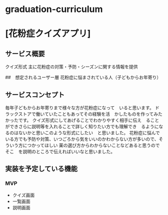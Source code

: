 # graduation-curriculum
# [花粉症クイズアプリ]

## サービス概要
クイズ形式
主に花粉症の対策・予防・シーズンに関する情報を提供

##　想定されるユーザー層
花粉症に悩まされている人（子どもからお年寄り）

## サービスコンセプト
毎年子どもからお年寄りまで様々な方が花粉症になって　いると思います。
ドラックストアで働いていたこともあってその経験を活　かしたものを作ってみたかったです。
クイズ形式にしてあげることでわかりやすく相手に伝え　ることができさらに説明等を入れることで詳しく知りたい方でも理解でき　るようになるのはないかと思いこのような形式にしたい　と思いました。
花粉症に悩んでいる方でも予防や対策、いつごろから気をいいのかわからない方が多いので、そういう方につかってほしい
薬の選び方からわからないことなどあると思うのでそこ　を説明のところで伝えればいいなと思いました。

## 実装を予定している機能
### MVP
* クイズ画面
* 一覧画面
* 説明画面
